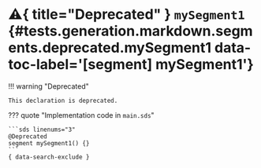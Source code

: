 [//]: # (DO NOT EDIT THIS FILE DIRECTLY. Instead, edit the corresponding stub file and execute `npm run docs:api`.)

# :warning:{ title="Deprecated" } <code class="doc-symbol doc-symbol-segment"></code> `mySegment1` {#tests.generation.markdown.segments.deprecated.mySegment1 data-toc-label='[segment] mySegment1'}

!!! warning "Deprecated"

    This declaration is deprecated.

??? quote "Implementation code in `main.sds`"

    ```sds linenums="3"
    @Deprecated
    segment mySegment1() {}
    ```
    { data-search-exclude }
